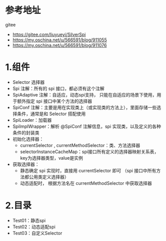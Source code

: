 # 参考地址
gitee
- https://gitee.com/liuyueyi/SilverSpi
- https://my.oschina.net/u/566591/blog/911055
- https://my.oschina.net/u/566591/blog/911076

# 1.组件
- Selector 选择器
- Spi 注解：所有的 spi 接口，都必须有这个注解
- SpiAdaptive 注解：自适应，动态spi支持， 只能在自适应的场景下使用，用于额外指定 spi 接口中某个方法的选择器
- SpiConf 注解：主要是用在实现类上（或实现类的方法上），里面存储一些选择条件，通常是和 Selector 搭配使用
- SpiLoader：加载器
- SpiImplWrapper：解析 @SpiConf 注解信息，spi 实现类，以及定义的各种条件的封装类
- 初始化选择器：
    - currentSelector , currentMethodSelector：类、方法选择器
    - selectorInstanceCacheMap：spi接口所有定义的选择器映射关系表，key为选择器类型，value是实例
- 获取选择器：
    - 静态确定 spi 实现时，直接用 currentSelector 即可 （spi 接口中所有方法都公用类定义选择器）
    - 动态适配时， 根据方法名在 currentMethodSelector 中获取选择器

# 2.目录
- Test01：静态spi
- Test02：动态适配spi
- Test03：自定义Selector


